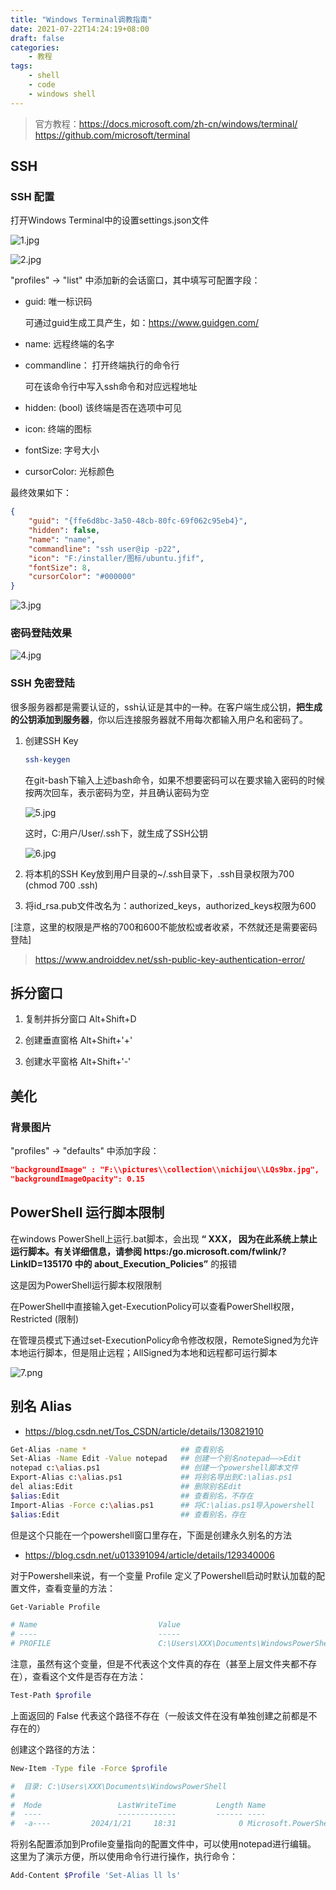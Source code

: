 ```yaml
---
title: "Windows Terminal调教指南"
date: 2021-07-22T14:24:19+08:00
draft: false
categories:
    - 教程
tags:
    - shell
    - code
    - windows shell
---
```


> 官方教程：https://docs.microsoft.com/zh-cn/windows/terminal/
> https://github.com/microsoft/terminal

## SSH

### SSH 配置

打开Windows Terminal中的设置settings.json文件

![1.jpg](https://i.loli.net/2021/07/22/8JU3DX51VPCaeMu.jpg)

![2.jpg](https://i.loli.net/2021/07/22/YhzG8ScvQxOU7ow.jpg)

"profiles" → "list" 中添加新的会话窗口，其中填写可配置字段：

- guid: 唯一标识码
    
    可通过guid生成工具产生，如：https://www.guidgen.com/

- name: 远程终端的名字
- commandline： 打开终端执行的命令行
  
    可在该命令行中写入ssh命令和对应远程地址

- hidden: (bool) 该终端是否在选项中可见
- icon: 终端的图标
- fontSize: 字号大小
- cursorColor: 光标颜色

最终效果如下：

```json
{
    "guid": "{ffe6d8bc-3a50-48cb-80fc-69f062c95eb4}",
    "hidden": false,
    "name": "name",
    "commandline": "ssh user@ip -p22",
    "icon": "F:/installer/图标/ubuntu.jfif",
    "fontSize": 8,
    "cursorColor": "#000000"
}
```

![3.jpg](https://i.loli.net/2021/07/22/kYwjXN6E3xlVvua.jpg)

### 密码登陆效果

![4.jpg](https://i.loli.net/2021/07/22/HPZlzfaAjqTed4I.jpg)

### SSH 免密登陆

很多服务器都是需要认证的，ssh认证是其中的一种。在客户端生成公钥，**把生成的公钥添加到服务器**，你以后连接服务器就不用每次都输入用户名和密码了。

1. 创建SSH Key

    ```bash
    ssh-keygen
    ```

    在git-bash下输入上述bash命令，如果不想要密码可以在要求输入密码的时候按两次回车，表示密码为空，并且确认密码为空

    ![5.jpg](https://i.loli.net/2021/07/22/2RaeMUkWjzTQo4C.jpg)

    这时，C:用户/User/.ssh下，就生成了SSH公钥

    ![6.jpg](https://i.loli.net/2021/07/22/9kRXbMidF6qNxoH.jpg)

2. 将本机的SSH Key放到用户目录的~/.ssh目录下，.ssh目录权限为700 (chmod 700 .ssh)

3. 将id_rsa.pub文件改名为：authorized_keys，authorized_keys权限为600 

[注意，这里的权限是严格的700和600不能放松或者收紧，不然就还是需要密码登陆]

>https://www.androiddev.net/ssh-public-key-authentication-error/

## 拆分窗口

1. 复制并拆分窗口 Alt+Shift+D

2. 创建垂直窗格 Alt+Shift+'+'

3. 创建水平窗格 Alt+Shift+'-'


## 美化

### 背景图片

"profiles" → "defaults" 中添加字段：

```json
"backgroundImage" : "F:\\pictures\\collection\\nichijou\\LQs9bx.jpg",
"backgroundImageOpacity": 0.15
```

## PowerShell 运行脚本限制

在windows PowerShell上运行.bat脚本，会出现 **“ XXX， 因为在此系统上禁止运行脚本。有关详细信息，请参阅 https:/go.microsoft.com/fwlink/?LinkID=135170 中的 about_Execution_Policies”** 的报错

这是因为PowerShell运行脚本权限限制

在PowerShell中直接输入get-ExecutionPolicy可以查看PowerShell权限，Restricted (限制)

在管理员模式下通过set-ExecutionPolicy命令修改权限，RemoteSigned为允许本地运行脚本，但是阻止远程；AllSigned为本地和远程都可运行脚本

![7.png](https://s2.loli.net/2024/01/21/debfQUpazyuT4Cc.png)

## 别名 Alias

- https://blog.csdn.net/Tos_CSDN/article/details/130821910

```bash
Get-Alias -name *                     ## 查看别名
Set-Alias -Name Edit -Value notepad   ## 创建一个别名notepad——>Edit
notepad c:\alias.ps1                  ## 创建一个powershell脚本文件
Export-Alias c:\alias.ps1             ## 将别名导出到C:\alias.ps1
del alias:Edit                        ## 删除别名Edit
$alias:Edit                           ## 查看别名，不存在
Import-Alias -Force c:\alias.ps1      ## 将C:\alias.ps1导入powershell
$alias:Edit                           ## 查看别名，存在
```

但是这个只能在一个powershell窗口里存在，下面是创建永久别名的方法

- https://blog.csdn.net/u013391094/article/details/129340006

对于Powershell来说，有一个变量 Profile 定义了Powershell启动时默认加载的配置文件，查看变量的方法： 

```bash
Get-Variable Profile

# Name                           Value
# ----                           -----
# PROFILE                        C:\Users\XXX\Documents\WindowsPowerShell\Microsoft.PowerShell_profile.ps1
```

注意，虽然有这个变量，但是不代表这个文件真的存在（甚至上层文件夹都不存在），查看这个文件是否存在方法：

```bash
Test-Path $profile
```

上面返回的 False 代表这个路径不存在（一般该文件在没有单独创建之前都是不存在的）

创建这个路径的方法：

```bash
New-Item -Type file -Force $profile

#  目录: C:\Users\XXX\Documents\WindowsPowerShell
#
#  Mode                 LastWriteTime         Length Name
#  ----                 -------------         ------ ----
#  -a----         2024/1/21     18:31              0 Microsoft.PowerShell_profile.ps1
```

将别名配置添加到Profile变量指向的配置文件中，可以使用notepad进行编辑。 这里为了演示方便，所以使用命令行进行操作，执行命令： 

```bash
Add-Content $Profile 'Set-Alias ll ls'
```
